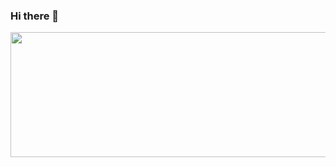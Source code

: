 ### Hi there 👋

<img src="https://p4.wallpaperbetter.com/wallpaper/314/92/947/computer-engineering-matrix-science-wallpaper-preview.jpg" width="700" height="200"/>


<!--


- 🔭 I’m currently working on ...
- 🌱 I’m currently learning ...
- 👯 I’m looking to collaborate on ...
- 🤔 I’m looking for help with ...
- 💬 Ask me about ...
- 📫 How to reach me: ...
- 😄 Pronouns: ...
- ⚡ Fun fact: ...
-->
